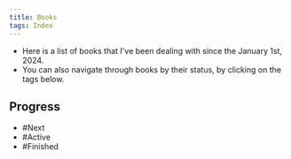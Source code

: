 ```yaml
---
title: Books
tags: Index
---
```


- Here is a list of books that I've been dealing with since the January 1st, 2024. 
- You can also navigate through books by their status, by clicking on the tags below.

## Progress

- #Next
- #Active 
- #Finished